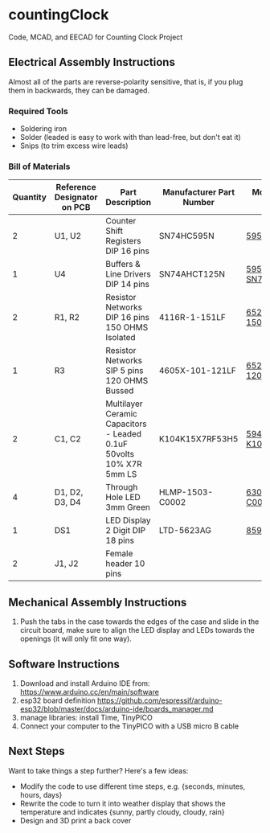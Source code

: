 # countingClock
Code, MCAD, and EECAD for Counting Clock Project

## Electrical Assembly Instructions
Almost all of the parts are reverse-polarity sensitive, that is, if you plug them in backwards, they can be damaged.

### Required Tools
* Soldering iron
* Solder (leaded is easy to work with than lead-free, but don't eat it)
* Snips (to trim excess wire leads)

### Bill of Materials

Quantity | Reference Designator on PCB | Part Description | Manufacturer Part Number | Mouser.com Part Number
------------ | ------------- | ------------- | ------------- | -------------
2 | U1, U2 | Counter Shift Registers DIP 16 pins | SN74HC595N | [595-SN74HC595N](https://www.mouser.com/ProductDetail/595-SN74HC595N)
1 | U4 | Buffers & Line Drivers DIP 14 pins | SN74AHCT125N | [595-SN74AHCT125N](https://www.mouser.com/ProductDetail/595-SN74AHCT125N)
2 | R1, R2 | Resistor Networks DIP 16 pins 150 OHMS Isolated | 4116R-1-151LF | [652-4116R-1LF-150](https://www.mouser.com/ProductDetail/652-4116R-1LF-150)
1 | R3 | Resistor Networks SIP 5 pins 120 OHMS Bussed | 4605X-101-121LF | [652-4605X-1LF-120](https://www.mouser.com/ProductDetail/652-4605X-1LF-120)
2 | C1, C2 | Multilayer Ceramic Capacitors - Leaded 0.1uF 50volts 10% X7R 5mm LS | K104K15X7RF53H5 | [594-K104K15X7RF53H5](https://www.mouser.com/ProductDetail/594-K104K15X7RF53H5)
4 | D1, D2, D3, D4 | Through Hole LED 3mm Green | HLMP-1503-C0002 | [630-HLMP-1503-C0002](https://www.mouser.com/ProductDetail/630-HLMP-1503-C0002)
1 | DS1 | LED Display 2 Digit DIP 18 pins | LTD-5623AG | [859-LTD-5623AG](https://www.mouser.com/ProductDetail/859-LTD-5623AG)
2 | J1, J2 | Female header 10 pins

## Mechanical Assembly Instructions
1. Push the tabs in the case towards the edges of the case and slide in the circuit board, make sure to align the LED display and LEDs towards the openings (it will only fit one way).

## Software Instructions
1. Download and install Arduino IDE from: https://www.arduino.cc/en/main/software
1. esp32 board definition https://github.com/espressif/arduino-esp32/blob/master/docs/arduino-ide/boards_manager.md
1. manage libraries: install Time, TinyPICO
1. Connect your computer to the TinyPICO with a USB micro B cable

## Next Steps
Want to take things a step further? Here's a few ideas:
* Modify the code to use different time steps, e.g. {seconds, minutes, hours, days}
* Rewrite the code to turn it into weather display that shows the temperature and indicates {sunny, partly cloudy, cloudy, rain}
* Design and 3D print a back cover
